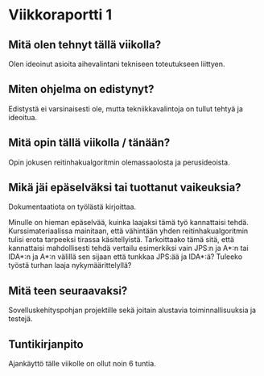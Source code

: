 # Viikkoraportti 1

## Mitä olen tehnyt tällä viikolla?

Olen ideoinut asioita aihevalintani tekniseen toteutukseen liittyen.

## Miten ohjelma on edistynyt?

Edistystä ei varsinaisesti ole, mutta tekniikkavalintoja on tullut tehtyä ja
ideoitua.

## Mitä opin tällä viikolla / tänään?

Opin jokusen reitinhakualgoritmin olemassaolosta ja perusideoista.

## Mikä jäi epäselväksi tai tuottanut vaikeuksia?

Dokumentaatiota on työlästä kirjoittaa.

Minulle on hieman epäselvää, kuinka laajaksi tämä työ kannattaisi tehdä.
Kurssimateriaalissa mainitaan, että vähintään yhden reitinhakualgoritmin tulisi
erota tarpeeksi tirassa käsitellyistä. Tarkoittaako tämä sitä, että kannattaisi
mahdollisesti tehdä vertailu esimerkiksi vain JPS:n ja A\*:n tai IDA\*:n ja
A\*:n välillä sen sijaan että tunkkaa JPS:ää ja IDA\*:ä? Tuleeko työstä turhan
laaja nykymäärittelyllä?

## Mitä teen seuraavaksi?

Sovelluskehityspohjan projektille sekä joitain alustavia toiminnallisuuksia ja
testejä.

## Tuntikirjanpito

Ajankäyttö tälle viikolle on ollut noin 6 tuntia.
